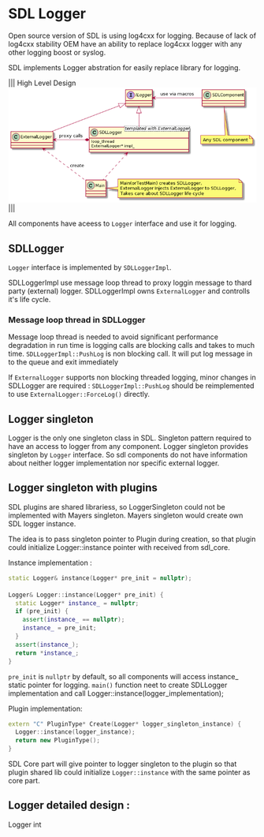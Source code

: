 # SDL Logger

Open source version of SDL is using log4cxx for logging.
Because of lack of log4cxx stability OEM have an ability to replace log4cxx logger with any other logging boost or syslog.


SDL implements Logger abstration for easily replace library for logging.

|||
High Level Design
![TM](./assets/high_level_design.png)
|||


All components have aceess to `Logger` interface and use it for logging.

## SDLLogger

`Logger` interface is implemented by `SDLLoggerImpl`. 

SDLLoggerImpl use message loop thread to proxy loggin message to thard party (external) logger.
SDLLoggerImpl owns `ExternalLogger` and controlls it's life cycle. 


### Message loop thread in SDLLogger

Message loop thread is needed to avoid significant performance degradation in run time is logging calls are blocking calls and takes to much time. 
`SDLLoggerImpl::PushLog` is non blocking call. It will put log message in to the queue and exit immediately 


If `ExternalLogger` supports non blocking threaded logging, minor changes in SDLLogger are required : `SDLLoggerImpl::PushLog` should be reimplemented to 
use `ExternalLogger::ForceLog()` directly. 

## Logger singleton 

Logger is the only one singleton class in SDL.
Singleton pattern required to have an access to logger from any component. 
Logger singleton provides singleton by `Logger` interface. 
So sdl components do not have information about neither logger implementation nor specific external logger. 

## Logger singleton with plugins 

SDL plugins are shared librariess, so LoggerSingleton could not be implemented with Mayers singleton. 
Mayers singleton would create own SDL logger instance.

The idea is to pass singleton pointer to Plugin during creation, so that plugin could initialize Logger::instance pointer with received from sdl_core. 


Instance implementation : 
```cpp
static Logger& instance(Logger* pre_init = nullptr);

Logger& Logger::instance(Logger* pre_init) {
  static Logger* instance_ = nullptr;
  if (pre_init) {
    assert(instance_ == nullptr);
    instance_ = pre_init;
  }
  assert(instance_);
  return *instance_;
}
```

`pre_init` is `nullptr` by default, so all components will access instance_ static pointer for logging. 
`main()`  function neet to create SDLLogger implementation and call Logger::instance(logger_implementation);

Plugin implementation:
```cpp 
extern "C" PluginType* Create(Logger* logger_singleton_instance) {
  Logger::instance(logger_instance);
  return new PluginType();
}
```

SDL Core part will give pointer to logger singleton to the plugin so that plugin shared lib could initialize `Logger::instance` with the same pointer as core part. 

## Logger detailed design :


Logger int
